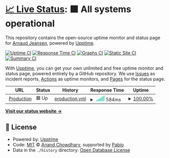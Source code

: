 # [📈 Live Status](https://ajeans.github.io/upptime): <!--live status--> **🟩 All systems operational**

This repository contains the open-source uptime monitor and status page for [Arnaud Jeansen](https://ajeans.github.io/upptime), powered by [Upptime](https://github.com/upptime/upptime).

[![Uptime CI](https://github.com/ajeans/upptime/workflows/Uptime%20CI/badge.svg)](https://github.com/ajeans/upptime/actions?query=workflow%3A%22Uptime+CI%22)
[![Response Time CI](https://github.com/ajeans/upptime/workflows/Response%20Time%20CI/badge.svg)](https://github.com/ajeans/upptime/actions?query=workflow%3A%22Response+Time+CI%22)
[![Graphs CI](https://github.com/ajeans/upptime/workflows/Graphs%20CI/badge.svg)](https://github.com/ajeans/upptime/actions?query=workflow%3A%22Graphs+CI%22)
[![Static Site CI](https://github.com/ajeans/upptime/workflows/Static%20Site%20CI/badge.svg)](https://github.com/ajeans/upptime/actions?query=workflow%3A%22Static+Site+CI%22)
[![Summary CI](https://github.com/ajeans/upptime/workflows/Summary%20CI/badge.svg)](https://github.com/ajeans/upptime/actions?query=workflow%3A%22Summary+CI%22)

With [Upptime](https://upptime.js.org), you can get your own unlimited and free uptime monitor and status page, powered entirely by a GitHub repository. We use [Issues](https://github.com/ajeans/upptime/issues) as incident reports, [Actions](https://github.com/ajeans/upptime/actions) as uptime monitors, and [Pages](https://ajeans.github.io/upptime) for the status page.

<!--start: status pages-->
<!-- This summary is generated by Upptime (https://github.com/upptime/upptime) -->
<!-- Do not edit this manually, your changes will be overwritten -->
<!-- prettier-ignore -->
| URL | Status | History | Response Time | Uptime |
| --- | ------ | ------- | ------------- | ------ |
| <img alt="" src="https://fr.shopping.rakuten.com/visuels/0_content_square/autres/rakuten-logo6.svg" height="13"> [Production](https://fr.shopping.rakuten.com) | 🟩 Up | [production.yml](https://github.com/ajeans/upptime/commits/HEAD/history/production.yml) | <details><summary><img alt="Response time graph" src="./graphs/production/response-time-week.png" height="20"> 584ms</summary><br><a href="https://ajeans.github.io/upptime/history/production"><img alt="Response time 584" src="https://img.shields.io/endpoint?url=https%3A%2F%2Fraw.githubusercontent.com%2Fajeans%2Fupptime%2FHEAD%2Fapi%2Fproduction%2Fresponse-time.json"></a><br><a href="https://ajeans.github.io/upptime/history/production"><img alt="24-hour response time 584" src="https://img.shields.io/endpoint?url=https%3A%2F%2Fraw.githubusercontent.com%2Fajeans%2Fupptime%2FHEAD%2Fapi%2Fproduction%2Fresponse-time-day.json"></a><br><a href="https://ajeans.github.io/upptime/history/production"><img alt="7-day response time 584" src="https://img.shields.io/endpoint?url=https%3A%2F%2Fraw.githubusercontent.com%2Fajeans%2Fupptime%2FHEAD%2Fapi%2Fproduction%2Fresponse-time-week.json"></a><br><a href="https://ajeans.github.io/upptime/history/production"><img alt="30-day response time 584" src="https://img.shields.io/endpoint?url=https%3A%2F%2Fraw.githubusercontent.com%2Fajeans%2Fupptime%2FHEAD%2Fapi%2Fproduction%2Fresponse-time-month.json"></a><br><a href="https://ajeans.github.io/upptime/history/production"><img alt="1-year response time 584" src="https://img.shields.io/endpoint?url=https%3A%2F%2Fraw.githubusercontent.com%2Fajeans%2Fupptime%2FHEAD%2Fapi%2Fproduction%2Fresponse-time-year.json"></a></details> | <details><summary><a href="https://ajeans.github.io/upptime/history/production">100.00%</a></summary><a href="https://ajeans.github.io/upptime/history/production"><img alt="All-time uptime 100.00%" src="https://img.shields.io/endpoint?url=https%3A%2F%2Fraw.githubusercontent.com%2Fajeans%2Fupptime%2FHEAD%2Fapi%2Fproduction%2Fuptime.json"></a><br><a href="https://ajeans.github.io/upptime/history/production"><img alt="24-hour uptime 100.00%" src="https://img.shields.io/endpoint?url=https%3A%2F%2Fraw.githubusercontent.com%2Fajeans%2Fupptime%2FHEAD%2Fapi%2Fproduction%2Fuptime-day.json"></a><br><a href="https://ajeans.github.io/upptime/history/production"><img alt="7-day uptime 100.00%" src="https://img.shields.io/endpoint?url=https%3A%2F%2Fraw.githubusercontent.com%2Fajeans%2Fupptime%2FHEAD%2Fapi%2Fproduction%2Fuptime-week.json"></a><br><a href="https://ajeans.github.io/upptime/history/production"><img alt="30-day uptime 100.00%" src="https://img.shields.io/endpoint?url=https%3A%2F%2Fraw.githubusercontent.com%2Fajeans%2Fupptime%2FHEAD%2Fapi%2Fproduction%2Fuptime-month.json"></a><br><a href="https://ajeans.github.io/upptime/history/production"><img alt="1-year uptime 100.00%" src="https://img.shields.io/endpoint?url=https%3A%2F%2Fraw.githubusercontent.com%2Fajeans%2Fupptime%2FHEAD%2Fapi%2Fproduction%2Fuptime-year.json"></a></details>

<!--end: status pages-->

[**Visit our status website →**](https://ajeans.github.io/upptime)

## 📄 License

- Powered by: [Upptime](https://github.com/upptime/upptime)
- Code: [MIT](./LICENSE) © [Anand Chowdhary](https://anandchowdhary.com), supported by [Pabio](https://pabio.com)
- Data in the `./history` directory: [Open Database License](https://opendatacommons.org/licenses/odbl/1-0/)
